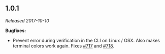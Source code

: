 ## 1.0.1

_Released 2017-10-10_

**Bugfixes:**

- Prevent error during verification in the CLI on Linux / OSX. Also makes
  terminal colors work again. Fixes
  [#717](https://github.com/cypress-io/cypress/issues/717) and
  [#718](https://github.com/cypress-io/cypress/issues/718).
